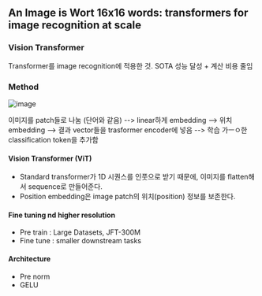 ## An Image is Wort 16x16 words: transformers for image recognition at scale

### Vision Transformer
Transformer를 image recognition에 적용한 것. SOTA 성능 달성 + 계산 비용 줄임



### Method

![image](https://user-images.githubusercontent.com/45954821/119675932-697bb500-be78-11eb-9cbd-7ef342c214b0.png)

이미지를 patch들로 나눔 (단어와 같음) --> linear하게 embedding --> 위치 embedding --> 결과 vector들을 trasformer encoder에 넣음 --> 학습 가ㅡㅇ한 classification token을 추가함

#### Vision Transformer (ViT)
- Standard transformer가 1D 시퀀스를 인풋으로 받기 때문에, 이미지를 flatten해서 sequence로 만들어준다. 
- Position embedding은 image patch의 위치(position) 정보를 보존한다. 

#### Fine tuning nd higher resolution 
- Pre train : Large Datasets, JFT-300M
- Fine tune : smaller downstream tasks

#### Architecture
- Pre norm 
- GELU 
